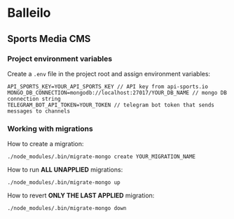 # Balleilo

## Sports Media CMS

### Project environment variables

Create a `.env` file in the project root and assign environment variables:
```
API_SPORTS_KEY=YOUR_API_SPORTS_KEY // API key from api-sports.io
MONGO_DB_CONNECTION=mongodb://localhost:27017/YOUR_DB_NAME // mongo DB connection string
TELEGRAM_BOT_API_TOKEN=YOUR_TOKEN // telegram bot token that sends messages to channels
```

### Working with migrations

How to create a migration:
```
./node_modules/.bin/migrate-mongo create YOUR_MIGRATION_NAME
```

How to run **ALL UNAPPLIED** migrations:
```
./node_modules/.bin/migrate-mongo up
```

How to revert **ONLY THE LAST APPLIED** migration:
```
./node_modules/.bin/migrate-mongo down
```
